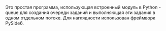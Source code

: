 Это простая программа, использующая встроенный модуль в Python - queue для создания очереди заданий и выполняющая эти задания в одном отдельном потоке. Для наглядности использован фреймворк PySide6.
